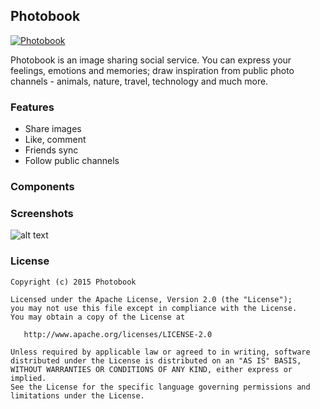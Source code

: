 ## Photobook  
[![Photobook](https://developer.android.com/images/brand/en_app_rgb_wo_45.png)](https://play.google.com/store/apps/details?id=com.freecoders.photobook)

Photobook is an image sharing social service. You can express your feelings, emotions and memories; draw inspiration from public photo channels - animals, nature, travel, technology and much more.

### Features
- Share images
- Like, comment
- Friends sync
- Follow public channels

### Components

### Screenshots
![alt text](https://raw.githubusercontent.com/aboev/photobook-client/master/screenshot.png)

### License 

    Copyright (c) 2015 Photobook

    Licensed under the Apache License, Version 2.0 (the "License");
    you may not use this file except in compliance with the License.
    You may obtain a copy of the License at

       http://www.apache.org/licenses/LICENSE-2.0

    Unless required by applicable law or agreed to in writing, software
    distributed under the License is distributed on an "AS IS" BASIS,
    WITHOUT WARRANTIES OR CONDITIONS OF ANY KIND, either express or implied.
    See the License for the specific language governing permissions and
    limitations under the License.
